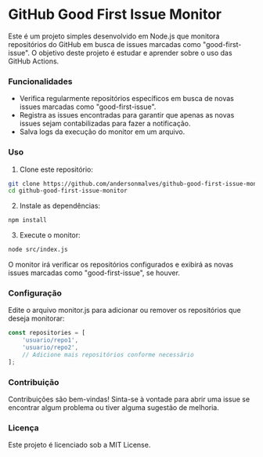 # GitHub Good First Issue Monitor

Este é um projeto simples desenvolvido em Node.js que monitora repositórios do GitHub em busca de issues marcadas como "good-first-issue". O objetivo deste projeto é estudar e aprender sobre o uso das GitHub Actions.

### Funcionalidades

- Verifica regularmente repositórios específicos em busca de novas issues marcadas como "good-first-issue".
- Registra as issues encontradas para garantir que apenas as novas issues sejam contabilizadas para fazer a notificação.
- Salva logs da execução do monitor em um arquivo.

### Uso

1. Clone este repositório:

```bash
git clone https://github.com/andersonmalves/github-good-first-issue-monitor.git
cd github-good-first-issue-monitor
```

2. Instale as dependências:

```bash
npm install
```

3. Execute o monitor:

```bash
node src/index.js
```

O monitor irá verificar os repositórios configurados e exibirá as novas issues marcadas como "good-first-issue", se houver.

### Configuração

Edite o arquivo monitor.js para adicionar ou remover os repositórios que deseja monitorar:

```js
const repositories = [
    'usuario/repo1',
    'usuario/repo2',
    // Adicione mais repositórios conforme necessário
];
```

### Contribuição
Contribuições são bem-vindas! Sinta-se à vontade para abrir uma issue se encontrar algum problema ou tiver alguma sugestão de melhoria.

### Licença
Este projeto é licenciado sob a MIT License.